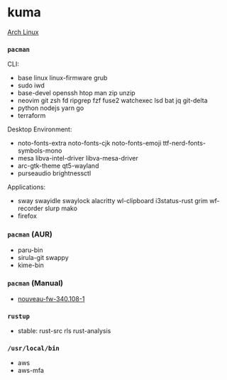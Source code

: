 kuma
========
[Arch Linux](https://archlinux.org/)

### `pacman`
CLI:

- base linux linux-firmware grub
- sudo iwd
- base-devel openssh htop man zip unzip
- neovim git zsh fd ripgrep fzf fuse2 watchexec lsd bat jq git-delta
- python nodejs yarn go
- terraform

Desktop Environment:

- noto-fonts-extra noto-fonts-cjk noto-fonts-emoji ttf-nerd-fonts-symbols-mono
- mesa libva-intel-driver libva-mesa-driver
- arc-gtk-theme qt5-wayland
- purseaudio brightnessctl

Applications:

- sway swayidle swaylock alacritty wl-clipboard i3status-rust grim wf-recorder slurp mako
- firefox

### `pacman` (AUR)
- paru-bin
- sirula-git swappy
- kime-bin

### `pacman` (Manual)
- [nouveau-fw-340.108-1](https://github.com/simnalamburt/PKGBUILD/tree/main/nouveau-fw)

### `rustup`
- stable: rust-src rls rust-analysis

### `/usr/local/bin`
- aws
- aws-mfa

